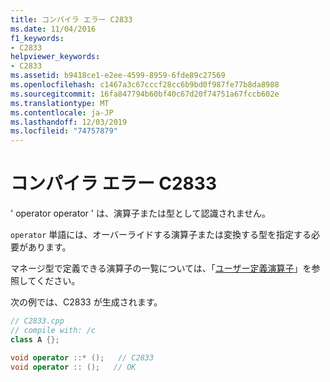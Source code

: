 ```yaml
---
title: コンパイラ エラー C2833
ms.date: 11/04/2016
f1_keywords:
- C2833
helpviewer_keywords:
- C2833
ms.assetid: b9418ce1-e2ee-4599-8959-6fde89c27569
ms.openlocfilehash: c1467a3c67cccf28cc6b9bd0f987fe77b8da8988
ms.sourcegitcommit: 16fa847794b60bf40c67d20f74751a67fccb602e
ms.translationtype: MT
ms.contentlocale: ja-JP
ms.lasthandoff: 12/03/2019
ms.locfileid: "74757879"
---
```

# <a name="compiler-error-c2833"></a>コンパイラ エラー C2833

' operator operator ' は、演算子または型として認識されません。

`operator` 単語には、オーバーライドする演算子または変換する型を指定する必要があります。

マネージ型で定義できる演算子の一覧については、「[ユーザー定義演算子](../../dotnet/user-defined-operators-cpp-cli.md)」を参照してください。

次の例では、C2833 が生成されます。

```cpp
// C2833.cpp
// compile with: /c
class A {};

void operator ::* ();   // C2833
void operator :: ();   // OK
```
